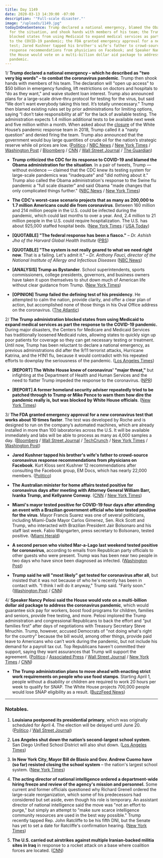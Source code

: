 ```yaml
---
title: Day 1149
date: 2020-03-13 14:39:00 -07:00
description: '"Full-scale disaster."'
image: "/uploads/1149.jpg"
todayInOneSentence: Trump declared a national emergency, blamed the Obama administration
  for the situation, and shook hands with members of his team; the Trump administration
  blocked states from using Medicaid to expand medical services as part the response
  to the COVID-19 pandemic; the FDA granted emergency approval for a new coronavirus
  test; Jared Kushner tapped his brother's wife's father to crowd-source coronavirus
  response recommendations from physicians on Facebook; and Speaker Nancy Pelosi said
  the House would vote on a multi-billion dollar aid package to address the coronavirus
  pandemic.
---
```


1/ **Trump declared a national emergency – which he described as "two very big words" – to combat the coronavirus pandemic**. Trump then shook hands with members of his team. The declaration will "open up access" to $50 billion in emergency funding, lift restrictions on doctors and hospitals to “do as they want," and waive student loan interest. Trump also announced plans for a large-scale drive-thru protocol for testing for the virus, but said “We don’t want everybody taking this test. It’s totally unnecessary." Trump then blamed existing rules set by prior administrations for limiting options, saying “I don’t take responsibility at all” for the lack of available testing. The administration expects 1.4 million additional tests to be available next week and five million within a month. When asked about the [closure](https://www.snopes.com/fact-check/trump-fire-pandemic-team/) of the White House’s pandemic response team in 2018, Trump called it a "nasty question" and denied firing the team. Trump also announced that the government would buy large quantities of crude oil for the nation’s strategic reserve while oil prices are low. ([Politico](https://www.politico.com/news/2020/03/13/coronavirus-emergency-declaration-trump-128530) / [NBC News](https://www.nbcnews.com/politics/donald-trump/trump-hold-friday-afternoon-press-conference-coronavirus-n1157981) / [New York Times](https://www.nytimes.com/2020/03/13/world/coronavirus-news.html) / [Washington Post](https://www.washingtonpost.com/world/2020/03/13/coronavirus-latest-news/) / [Bloomberg](https://www.bloomberg.com/news/live-blog/2020-03-13/trump-press-conference-on-coronavirus) / [CNN](https://www.cnn.com/world/live-news/coronavirus-outbreak-03-13-20-intl-hnk/index.html) / [Wall Street Journal](https://www.wsj.com/articles/coronavirus-strikes-key-figures-in-politics-sports-as-infections-spread-globally-11584093470) / [The Guardian](https://www.theguardian.com/us-news/live/2020/mar/13/donald-trump-coronavirus-joe-biden-bernie-sanders-live-updates-news))

* **Trump criticized the CDC for its response to COVID-19 and blamed the Obama administration for the situation**. In a pair of tweets, Trump — without evidence — claimed that the CDC knew its testing system for large-scale pandemics was "inadequate" and "did nothing about it." Trump also called the Obama administration's response to the Swine flu pandemic a "full scale disaster" and said Obama "made changes that only complicated things further." ([NBC News](https://www.nbcnews.com/politics/white-house/trump-condemns-cdc-lack-coronavirus-testing-blames-obama-n1157671) / [New York Times](https://www.nytimes.com/2020/03/13/us/politics/trump-coronavirus.html))

* **The CDC's worst-case scenario projects that as many as 200,000 to 1.7 million Americans could die from coronavirus**. Between 160 million and 214 million people in the U.S. could be infected during the pandemic, which could last months to over a year. And, 2.4 million to 21 million people in the U.S. could require hospitalization. The U.S. has about 925,000 staffed hospital beds. ([New York Times](https://www.nytimes.com/2020/03/13/us/coronavirus-deaths-estimate.html) / [USA Today](https://www.usatoday.com/in-depth/news/investigations/2020/03/13/us-hospitals-overwhlemed-coronavirus-cases-result-in-too-few-beds/5002942002/))

* **\[QUOTABLE\] "The federal response has been a fiasco."** – *Dr. Ashish Jha of the Harvard Global Health Institute* ([PBS](https://www.pbs.org/newshour/show/u-s-federal-response-to-coronavirus-a-fiasco-says-global-health-expert))

* **\[QUOTABLE\] "The system is not really geared to what we need right now**. That is a failing. Let's admit it." – *Dr. Anthony Fauci, director of the National Institute of Allergy and Infectious Diseases* ([NBC News](https://www.nbcnews.com/health/health-news/it-failing-let-s-admit-it-fauci-says-coronavirus-testing-n1157036))

* **\[ANALYSIS\] Trump as Bystander**. School superintendents, sports commissioners, college presidents, governors, and business owners have taken it upon themselves to shut down much of American life without clear guidance from Trump. ([New York Times](https://www.nytimes.com/2020/03/12/us/politics/trumps-coronavirus-unity.html))

* **\[OPINION\] Trump failed the defining test of his presidency**. He attempted to calm the nation, provide clarity, and offer a clear plan of action, but accomplished none of those things in his Oval Office address on the coronavirus. ([The Atlantic](https://www.theatlantic.com/ideas/archive/2020/03/white-house-set-fail/607960/))

2/ **The Trump administration blocked states from using Medicaid to expand medical services as part the response to the COVID-19 pandemic.** During major disasters, the Centers for Medicare and Medicaid Services has traditionally loosened Medicaid rules, allowing states to quickly sign up poor patients for coverage so they can get necessary testing or treatment. Until now, Trump has been reluctant to declare a national emergency, as previous administrations did after the 9/11 terrorist attacks, Hurricane Katrina, and the H1N1 flu, because it would contradict with his repeated efforts to downplay the seriousness of the pandemic. ([Los Angeles Times](https://www.latimes.com/politics/story/2020-03-13/trump-administration-blocks-states-use-medicaid-respond-coronavirus-crisis))

* **\[REPORT\] The White House knew of coronavirus' "major threat,"** but infighting at the Department of Health and Human Services and the need to flatter Trump impeded the response to the coronavirus. ([NPR](https://www.npr.org/2020/03/12/814881355/white-house-knew-coronavirus-would-be-a-major-threat-but-response-fell-short))

* **\[REPORT\] A former homeland security adviser repeatedly tried to be patched through to Trump or Mike Pence to warn them how dire the pandemic really is, but was blocked by White House officials**. ([New York Times](https://www.nytimes.com/2020/03/12/us/politics/trumps-coronavirus-unity.html))

3/ **The FDA granted emergency approval for a new coronavirus test that works about 10 times faster**. The test was developed by Roche and is designed to run on the company’s automated machines, which are already installed in more than 100 laboratories across the U.S. It will be available immediately and labs will be able to process as many as 4,000 samples a day. ([Bloomberg](https://www.bloomberg.com/news/articles/2020-03-13/roche-gets-clearance-for-coronavirus-test-that-s-10-times-faster) / [Wall Street Journal](https://www.wsj.com/articles/fda-grants-new-coronavirus-test-emergency-approval-11584090078) / [TechCrunch](https://techcrunch.com/2020/03/13/fda-approves-new-coronavirus-test-that-could-speed-rate-of-testing-up-to-tenfold/) / [New York Times](https://www.nytimes.com/2020/03/13/us/politics/trump-administration-coronavirus-testing.html) / [Washington Post](https://www.washingtonpost.com/health/under-heavy-fire-trump-administration-takes-steps-to-expand-coronavirus-testing/2020/03/13/f86b481e-6525-11ea-acca-80c22bbee96f_story.html))

* **Jared Kushner tapped his brother's wife's father to crowd-source coronavirus response recommendations from physicians on Facebook**. Kurt Kloss sent Kushner 12 recommendations after consulting the Facebook group, EM Docs, which has nearly 22,000 members. ([Politico](https://www.politico.com/news/2020/03/13/jared-kushner-combat-coronavirus-facebook-127941))

* **The Australian minister for home affairs tested positive for coronavirus days after meeting with Attorney General William Barr, Ivanka Trump, and Kellyanne Conway**. ([CNN](https://www.cnn.com/2020/03/13/politics/ivanka-trump-bill-barr-australia-minister-coronavirus/) / [New York Times](https://www.nytimes.com/2020/03/13/world/coronavirus-news-live-updates.html#link-41203aa))

* **Miami's mayor tested positive for COVID-19 four days after attending an event with a Brazilian government official who later tested positive for the virus**. Mayor Francis Suarez was one of several politicians, including Miami-Dade Mayor Carlos Gimenez, Sen. Rick Scott and Trump, who interacted with Brazilian President Jair Bolsonaro and his staff last week. Fabio Wajngarten, press secretary to Bolsonaro, tested positive. ([Miami Herald](https://www.miamiherald.com/news/local/community/miami-dade/article241163311.html))

* **A second person who visited Mar-a-Lago last weekend tested positive for coronavirus**, according to emails from Republican party officials to other guests who were present. Trump was has been near two people in two days who have since been diagnosed as infected. ([Washington Post](https://www.washingtonpost.com/world/2020/03/13/coronavirus-latest-news/))

* **Trump said he will "most likely" get tested for coronavirus after all**, but insisted that it was not because of who he's recently has been in contact with. “I think I will do it anyway," Trump said. "Fairly soon.” ([Washington Post](https://www.washingtonpost.com/world/2020/03/13/coronavirus-latest-news/#link-SY3IYGD4BVBNJF35A6OUN4DAFM) / [CNN](https://www.cnn.com/world/live-news/coronavirus-outbreak-03-13-20-intl-hnk/h_ef47b931c089dee1ab18f33885e717e4))

4/ **Speaker Nancy Pelosi said the House would vote on a multi-billion dollar aid package to address the coronavirus pandemic**, which would guarantee sick pay for workers, boost food programs for children, families and seniors, provide free testing, and more. Pelosi implored the Trump administration and congressional Republicans to back the effort and “put families first” after days of negotiations with Treasury Secretary Steve Mnuchin. Trump, however, accused Democrats of "not doing what's right for the country" because the bill would, among other things, provide paid leave to Americans who can’t work during the pandemic, but not include his demand for a payroll tax cut. Top Republicans haven't committed their support, saying they want assurances that Trump will support the agreement. ([Politico](https://www.politico.com/news/2020/03/13/congress-coronavirus-stimulus-package-deal-friday-128140) / [Associated Press](https://apnews.com/83b0c8e168548fd453b0c177dd1f203a) / [Wall Street Journal](https://www.wsj.com/articles/mnuchin-says-talks-on-coronavirus-stimulus-deal-going-well-11584106226) / [New York Times](https://www.nytimes.com/2020/03/13/world/coronavirus-news-live-updates.html#link-6f940d7b) / [CNN](https://www.cnn.com/world/live-news/coronavirus-outbreak-03-13-20-intl-hnk/h_d175a709462ade8bab7c295a74f8086a))

* **The Trump administration plans to move ahead with enacting strict work requirements on people who use food stamps**. Starting April 1, people without a disability or children are required to work 20 hours per week to qualify for SNAP. The White House projects 700,000 people would lose SNAP eligibility as a result. ([BuzzFeed News](https://www.buzzfeednews.com/article/paulmcleod/coronavirus-food-stamps-trump-administration))

---

### Notables.

1. **Louisiana postponed its presidential primary**, which was originally scheduled for April 4. The election will be delayed until June 20. ([Politico](https://www.politico.com/news/2020/03/13/louisiana-postpones-presidential-primary-due-to-coronavirus-128514) / [Wall Street Journal](https://www.wsj.com/articles/louisiana-primary-postponed-due-to-coronavirus-concerns-11584119244))

2. **Los Angeles shut down the nation’s second-largest school system**. San Diego Unified School District will also shut down. ([Los Angeles Times](https://www.latimes.com/california/story/2020-03-13/los-angeles-schools-closure-possible-cornavirus))

3. **In New York City, Mayor Bill de Blasio and Gov. Andrew Cuomo have (so far) resisted closing the school system** – the nation's largest school system. ([New York Times](https://www.nytimes.com/2020/03/13/nyregion/coronavirus-nyc-schools.html))

4. **The acting director of national intelligence ordered a department-wide hiring freeze and review of the agency's mission and personnel.** Some current and former officials questioned why Richard Grenell ordered the large-scale reorganization, which some of his predecessors had considered but set aside, even though his role is temporary. An assistant director of national intelligence said the move was "not an effort to purge," but simply an attempt to "make sure scarce intelligence community resources are used in the best way possible." Trump recently tapped Rep. John Ratcliffe to be his fifth DNI, but the Senate has yet to set a date for Ratcliffe's confirmation hearing. ([New York Times](https://www.nytimes.com/2020/03/12/us/politics/richard-grenell-intelligence-office-review.html))

5. **The U.S. carried out airstrikes against multiple Iranian-backed militia sites in Iraq** in response to a rocket attack on a base where coalition forces are located. ([CNN](https://www.cnn.com/2020/03/12/politics/coalition-airstrikes-retaliation-iraq/index.html))